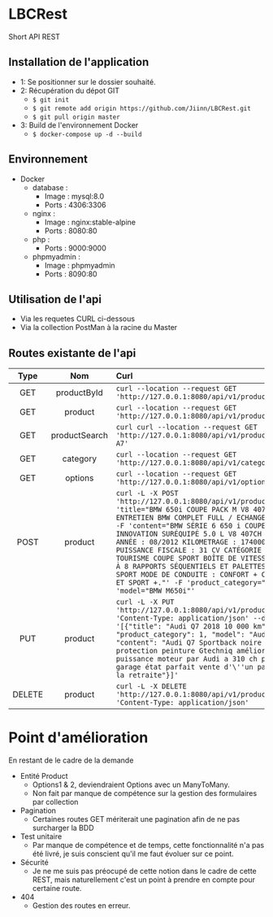 # LBCRest
Short API REST

## Installation de l'application

- 1: Se positionner sur le dossier souhaité.
- 2: Récupération du dépot GIT
    - `$ git init`
    - `$ git remote add origin https://github.com/Jiinn/LBCRest.git`
    - `$ git pull origin master`
- 3: Build de l'environnement Docker
    - `$ docker-compose up -d --build`


## Environnement
- Docker
    - database : 
        - Image : mysql:8.0
        - Ports : 4306:3306
    - nginx : 
        - Image : nginx:stable-alpine
        - Ports : 8080:80
    - php : 
        - Ports : 9000:9000
    - phpmyadmin : 
        - Image : phpmyadmin
        - Ports : 8090:80

## Utilisation de l'api

- Via les requetes CURL ci-dessous
- Via la collection PostMan à la racine du Master

## Routes existante de l'api

Type | Nom | Curl
:---:|:---:|:----
GET | productById | ```curl --location --request GET 'http://127.0.0.1:8080/api/v1/product/4'```
GET | product | ```curl --location --request GET 'http://127.0.0.1:8080/api/v1/product/'```
GET | productSearch | ```curl curl --location --request GET 'http://127.0.0.1:8080/api/v1/product/search/audi A7'```
GET | category | ```curl --location --request GET 'http://127.0.0.1:8080/api/v1/category/'```
GET | options | ```curl --location --request GET 'http://127.0.0.1:8080/api/v1/options/'```
POST | product | ```curl -L -X POST 'http://127.0.0.1:8080/api/v1/product/' -F 'title="BMW 650i COUPE PACK M V8 407 CH 1ÈRE MAIN ENTRETIEN BMW COMPLET FULL / ECHANGE REPRISE P"' -F 'content="BMW SÉRIE 6 650 i COUPE PACK M INNOVATION SURÉQUIPÉ 5.0 L V8 407CH Bi-TURBO. ANNÉE : 08/2012 KILOMETRAGE : 174000 KMS PUISSANCE FISCALE : 31 CV CATÉGORIE : VÉHICULE DE TOURISME COUPE SPORT BOÎTE DE VITESSE AUTOMATIQUE À 8 RAPPORTS SÉQUENTIELS ET PALETTES AU VOLANT ET SPORT MODE DE CONDUITE : CONFORT + CONFORT SPORT ET SPORT +."' -F 'product_category="1"' -F 'model="BMW M650i"'```
PUT | product | ```curl -L -X PUT 'http://127.0.0.1:8080/api/v1/product/9' -H 'Content-Type: application/json' --data-raw '[{"title": "Audi Q7 2018 10 000 km", "product_category": 1, "model": "Audi Q7", "content": "Audi Q7 Sportback noire Avus 9676 km protection peinture Gtechniq amélioration puissance moteur par Audi a 310 ch permance garage état parfait vente d'\''un particulier a la retraite"}]'```
DELETE | product | ```curl -L -X DELETE 'http://127.0.0.1:8080/api/v1/product/40' -H 'Content-Type: application/json' ```


# Point d'amélioration

En restant de le cadre de la demande 

- Entité Product
    - Options1 & 2, deviendraient Options avec un ManyToMany.
    - Non fait par manque de compétence sur la gestion des formulaires par collection
- Pagination
    - Certaines routes GET mériterait une pagination afin de ne pas surcharger la BDD
- Test unitaire
    - Par manque de compétence et de temps, cette fonctionnalité n'a pas été livré, je suis conscient qu'il me faut évoluer sur ce point.
- Sécurité
    - Je ne me suis pas préocupé de cette notion dans le cadre de cette REST, mais naturellement c'est un point à prendre en compte pour certaine route.
- 404
    - Gestion des routes en erreur.
